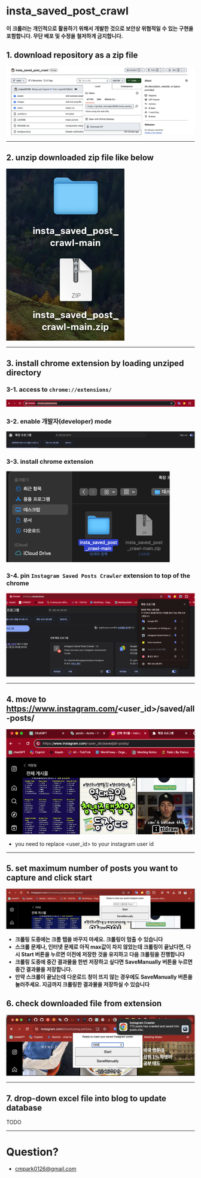 # insta_saved_post_crawl

**이 크롤러는 개인적으로 활용하기 위해서 개발한 것으로 보안상 위협적일 수 있는 구현을 포함합니다. 무단 배포 및 수정을 철저하게 금지합니다.**

## 1. download repository as a zip file

![1_download](assets/1_download.png)

---

## 2. unzip downloaded zip file like below

![2_unzip](assets/2_unzip.png)

---

## 3. install chrome extension by loading unziped directory

### 3-1. access to `chrome://extensions/`

![3_1_chrome](assets/3_1_chrome.png)

### 3-2. enable 개발자(developer) mode

![3_2_dev](assets/3_2_dev.png)

### 3-3. install chrome extension

![3_3_install](assets/3_3_install.png)

### 3-4. pin `Instagram Saved Posts Crawler` extension to top of the chrome

![3_4_pin](assets/3_4_pin.png)

---

## 4. move to https://www.instagram.com/<user_id>/saved/all-posts/

![4_1_instagram](assets/4_1_instagram.png)

-   you need to replace <user_id> to your instagram user id

---

## 5. set maximum number of posts you want to capture and click start

![set](assets/5_1_set.png)

-   **크롤링 도중에는 크롬 탭을 바꾸지 마세요. 크롤링이 멈출 수 있습니다**
-   **스크롤 문제나, 인터넷 문제로 아직 max값이 차지 않았는데 크롤링이 끝났다면, 다시 Start 버튼을 누르면 이전에 저장한 것을 유지하고 다음 크롤링을 진행합니다**
-   **크롤링 도중에 중간 결과물을 한번 저장하고 싶다면 SaveManually 버튼을 누르면 중간 결과물을 저장합니다.**
-   **만약 스크롤이 끝났는데 다운로드 창이 뜨지 않는 경우에도 SaveManually 버튼을 눌러주세요. 지금까지 크롤링한 결과물을 저장하실 수 있습니다**

## 6. check downloaded file from extension

![download](assets/6_1_download.png)

---

## 7. drop-down excel file into blog to update database

TODO

---

# Question?

-   cmpark0126@gmail.com
